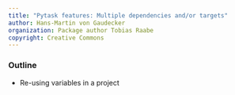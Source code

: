 ```yaml
---
title: "Pytask features: Multiple dependencies and/or targets"
author: Hans-Martin von Gaudecker
organization: Package author Tobias Raabe
copyright: Creative Commons
---
```


### Outline

- Re-using variables in a project
